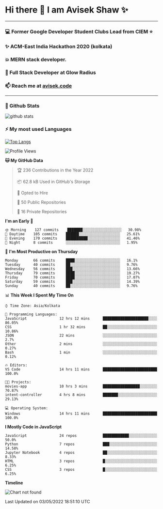 # Hi there 👋 I am Avisek Shaw ✨

---
### :computer: Former Google Developer Student Clubs Lead from CIEM :star: 
###  ✨ ACM-East India Hackathon 2020 (kolkata)
###  :boom: MERN stack developer.
###  🔭 Full Stack Developer at Glow Radius
###  📫 Reach me at [avisek.code](https://avisekcode.netlify.app/)
---
### 🌱 Github Stats
![github stats](https://github-readme-stats.vercel.app/api?username=shawavisek35&count_private=true&show_icons=true&bg_color=315,48c6ef,6f86d6&title_color=ffffff&text_color=ffffff&icon_color=ee609c)
### ⚡ My most used Languages 
<!--![github stats](https://github-readme-stats.vercel.app/api?username=shawavisek35&show_icons=true&theme=radical)-->
[![Top Langs](https://github-readme-stats.vercel.app/api/top-langs/?username=shawavisek35&layout=compact)](https://github.com/shawavisek35)
<!--START_SECTION:waka-->
![Profile Views](http://img.shields.io/badge/Profile%20Views-0-blue)

**🐱 My GitHub Data** 

> 🏆 236 Contributions in the Year 2022
 > 
> 📦 62.8 kB Used in GitHub's Storage 
 > 
> 💼 Opted to Hire
 > 
> 📜 50 Public Repositories 
 > 
> 🔑 16 Private Repositories  
 > 
**I'm an Early 🐤** 

```text
🌞 Morning    127 commits    ███████░░░░░░░░░░░░░░░░░░   30.98% 
🌆 Daytime    105 commits    ██████░░░░░░░░░░░░░░░░░░░   25.61% 
🌃 Evening    170 commits    ██████████░░░░░░░░░░░░░░░   41.46% 
🌙 Night      8 commits      ░░░░░░░░░░░░░░░░░░░░░░░░░   1.95%

```
📅 **I'm Most Productive on Thursday** 

```text
Monday       66 commits     ████░░░░░░░░░░░░░░░░░░░░░   16.1% 
Tuesday      40 commits     ██░░░░░░░░░░░░░░░░░░░░░░░   9.76% 
Wednesday    56 commits     ███░░░░░░░░░░░░░░░░░░░░░░   13.66% 
Thursday     79 commits     ████░░░░░░░░░░░░░░░░░░░░░   19.27% 
Friday       70 commits     ████░░░░░░░░░░░░░░░░░░░░░   17.07% 
Saturday     59 commits     ███░░░░░░░░░░░░░░░░░░░░░░   14.39% 
Sunday       40 commits     ██░░░░░░░░░░░░░░░░░░░░░░░   9.76%

```


📊 **This Week I Spent My Time On** 

```text
⌚︎ Time Zone: Asia/Kolkata

💬 Programming Languages: 
JavaScript               12 hrs 12 mins      █████████████████████░░░░   86.05% 
CSS                      1 hr 32 mins        ██░░░░░░░░░░░░░░░░░░░░░░░   10.86% 
JSON                     22 mins             ░░░░░░░░░░░░░░░░░░░░░░░░░   2.7% 
Other                    2 mins              ░░░░░░░░░░░░░░░░░░░░░░░░░   0.27% 
Bash                     1 min               ░░░░░░░░░░░░░░░░░░░░░░░░░   0.12%

🔥 Editors: 
VS Code                  14 hrs 11 mins      █████████████████████████   100.0%

🐱‍💻 Projects: 
movies-app               10 hrs 3 mins       █████████████████░░░░░░░░   70.87% 
intent-controller        4 hrs 8 mins        ███████░░░░░░░░░░░░░░░░░░   29.13%

💻 Operating System: 
Windows                  14 hrs 11 mins      █████████████████████████   100.0%

```

**I Mostly Code in JavaScript** 

```text
JavaScript               24 repos            ████████████░░░░░░░░░░░░░   50.0% 
Python                   7 repos             ███░░░░░░░░░░░░░░░░░░░░░░   14.58% 
Jupyter Notebook         4 repos             ██░░░░░░░░░░░░░░░░░░░░░░░   8.33% 
HTML                     3 repos             █░░░░░░░░░░░░░░░░░░░░░░░░   6.25% 
CSS                      3 repos             █░░░░░░░░░░░░░░░░░░░░░░░░   6.25%

```


**Timeline**

![Chart not found](https://raw.githubusercontent.com/shawavisek35/shawavisek35/master/charts/bar_graph.png) 


 Last Updated on 03/05/2022 18:51:10 UTC
<!--END_SECTION:waka-->
